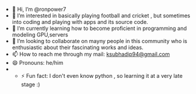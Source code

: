 - 👋 Hi, I’m @ronpower7
- 👀 I’m interested in basically playing football and cricket , but sometimes into coding and playing with apps and its source code.
- 🌱 I’m currently learning how to become proficient in programming and modeling GPU,servers
- 💞️ I’m looking to collaborate on mayny people in this community who is enthusiastic about their fascinating works and ideas.
- 📫 How to reach me through my mail: ksubhadip94@gmail.com
- 😄 Pronouns: he/him
- - ⚡ Fun fact: I don't even know python , so learning it at a very late stage :) 

<!---
ronpower7/ronpower7 is a ✨ special ✨ repository because its `README.md` (this file) appears on your GitHub profile.
You can click the Preview link to take a look at your changes.
--->

